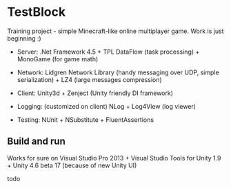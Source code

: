 TestBlock
=========

Training project - simple Minecraft-like online multiplayer game. Work is just beginning :)

* Server: .Net Framework 4.5 + TPL DataFlow (task processing) + MonoGame (for game math)

* Network: Lidgren Network Library (handy messaging over UDP, simple serialization) + LZ4 (large messages compression)

* Client: Unity3d + Zenject (Unity friendly DI framework)

* Logging: (customized on client) NLog + Log4View (log viewer)

* Testing: NUnit + NSubstitute + FluentAssertions

Build and run
-------------

Works for sure on Visual Studio Pro 2013 + Visual Studio Tools for Unity 1.9 + Unity 4.6 beta 17 (because of new Unity UI)

todo
